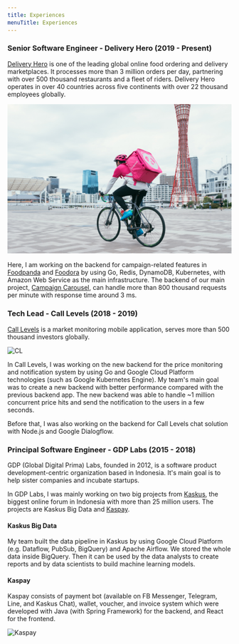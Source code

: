 ```yaml
---
title: Experiences
menuTitle: Experiences
---
```


### Senior Software Engineer - Delivery Hero (2019 - Present)
[Delivery Hero](https://www.deliveryhero.com) is one of the leading global online food ordering 
and delivery marketplaces. It processes more than 3 million orders per day, partnering with 
over 500 thousand restaurants and a fleet of riders. 
Delivery Hero operates in over 40 countries across five continents 
with over 22 thousand employees globally.

![FP](./fp.jpg)

Here, I am working on the backend for campaign-related features in [Foodpanda](https://www.foodpanda.com) 
and [Foodora](https://www.foodora.com) by using Go, Redis, DynamoDB, Kubernetes, 
with Amazon Web Service as the main infrastructure. The backend of our main project, 
[Campaign Carousel](/foodpanda-campaign-carousel), 
can handle more than 800 thousand requests per minute with response time around 3 ms. 


### Tech Lead - Call Levels (2018 - 2019)

[Call Levels](https://www.call-levels.com) is a market monitoring mobile application, serves more than 500 
thousand investors globally. 

![CL](./call-levels.jpg)

In Call Levels, I was working on the new backend for the price monitoring and notification system 
by using Go and Google Cloud Platform technologies (such as Google Kubernetes Engine). 
My team's main goal was to create a new backend with better performance compared with the 
previous backend app. The new backend was able to handle ~1 million concurrent price hits and send the notification to 
the users in a few seconds.

Before that, I was also working on the backend for Call Levels chat solution with Node.js and Google Dialogflow.


### Principal Software Engineer - GDP Labs (2015 - 2018)

GDP (Global Digital Prima) Labs, founded in 2012, is a software product development-centric 
organization based in Indonesia.
It's main goal is to help sister companies and incubate startups.

In GDP Labs, I was mainly working on two big projects from [Kaskus](https://kaskus.co.id),
the biggest online forum in Indonesia with more than 25 million users. The projects are 
Kaskus Big Data and [Kaspay](https://kaspay.com). 
 
#### Kaskus Big Data

My team built the data pipeline in Kaskus by using Google Cloud Platform 
(e.g. Dataflow, PubSub, BigQuery) and Apache Airflow.
We stored the whole data inside BigQuery. Then it can be used by the data analysts to create reports 
and by data scientists to build machine learning models.

#### Kaspay 

Kaspay consists of payment bot (available on FB Messenger, Telegram, Line, and Kaskus Chat), 
wallet, voucher, and invoice system which were developed with Java (with Spring Framework) 
for the backend, and React for the frontend.

![Kaspay](./kaspay.png)
